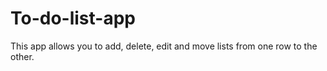 # To-do-list-app
This app allows you to add, delete, edit and move lists from one row to the other.
